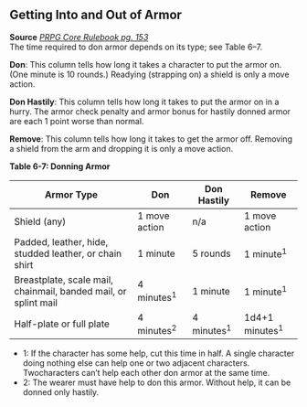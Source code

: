 ## Getting Into and Out of Armor

**Source** [_PRPG Core Rulebook pg. 153_](http://paizo.com/pathfinderRPG/v5748btpy88yj)  
The time required to don armor depends on its type; see Table 6–7.  
  
**Don**: This column tells how long it takes a character to put the armor on. (One minute is 10 rounds.) Readying (strapping on) a shield is only a move action.  
  
**Don Hastily**: This column tells how long it takes to put the armor on in a hurry. The armor check penalty and armor bonus for hastily donned armor are each 1 point worse than normal.  
  
**Remove**: This column tells how long it takes to get the armor off. Removing a shield from the arm and dropping it is only a move action.

**Table 6-7: Donning Armor**

|**Armor Type**|**Don**|**Don Hastily**|**Remove**|
|---|---|---|---|
|Shield (any)|1 move action|n/a|1 move action|
|Padded, leather, hide, studded leather, or chain shirt|1 minute|5 rounds|1 minute<sup>1</sup>|
|Breastplate, scale mail, chainmail, banded mail, or splint mail|4 minutes<sup>1</sup>|1 minute|1 minute<sup>1</sup>|
|Half-plate or full plate|4 minutes<sup>2</sup>|4 minutes<sup>1</sup>|1d4+1 minutes<sup>1</sup>|

- 1: If the character has some help, cut this time in half. A single character doing nothing else can help one or two adjacent characters. Twocharacters can’t help each other don armor at the same time.  
- 2: The wearer must have help to don this armor. Without help, it can be donned only hastily.
